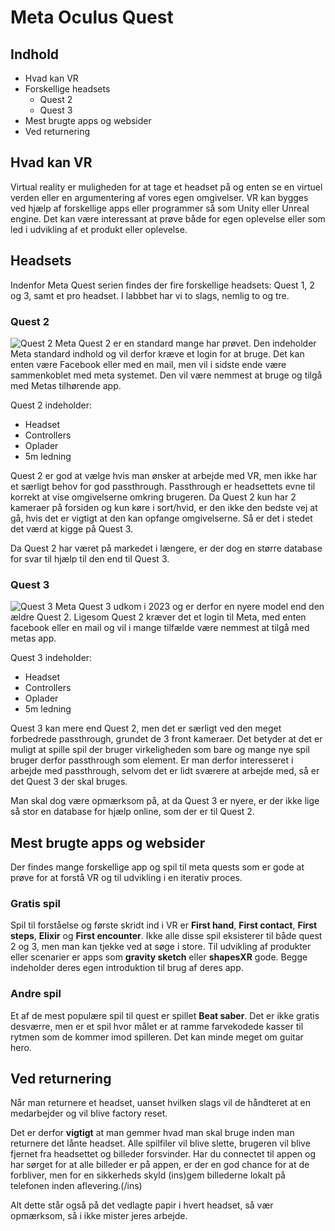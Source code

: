 # Meta Oculus Quest
## Indhold
* Hvad kan VR
* Forskellige headsets
    * Quest 2
    * Quest 3
* Mest brugte apps og websider
* Ved returnering
 

## Hvad kan VR
Virtual reality er muligheden for at tage et headset på og enten se en virtuel verden eller en argumentering af vores egen omgivelser. VR kan bygges ved hjælp af forskellige apps eller programmer så som Unity eller Unreal engine. Det kan være interessant at prøve både for egen oplevelse eller som led i udvikling af et produkt eller oplevelse. 
## Headsets
Indenfor Meta Quest serien findes der fire forskellige headsets: Quest 1, 2 og 3, samt et pro headset. I labbbet har vi to slags, nemlig to og tre.
### Quest 2
<td  width="50%"><img src="Pictures/Quest2.jpg" alt="Quest 2"/></td>
Meta Quest 2 er en standard mange har prøvet. Den indeholder Meta standard indhold og vil derfor kræve et login for at bruge. Det kan enten være Facebook eller med en mail, men vil i sidste ende være sammenkoblet med meta systemet. Den vil være nemmest at bruge og tilgå med Metas tilhørende app.

Quest 2 indeholder:
* Headset
* Controllers
* Oplader
* 5m ledning 

Quest 2 er god at vælge hvis man ønsker at arbejde med VR, men ikke har et særligt behov for god passthrough. Passthrough er headsettets evne til korrekt at vise omgivelserne omkring brugeren. Da Quest 2 kun har 2 kameraer på forsiden og kun køre i sort/hvid, er den ikke den bedste vej at gå, hvis det er vigtigt at den kan opfange omgivelserne. Så er det i stedet det værd at kigge på Quest 3.

Da Quest 2 har været på markedet i længere, er der dog en større database for svar til hjælp til den end til Quest 3.

### Quest 3
<td  width="50%"><img src="Pictures/quest3.jpg" alt="Quest 3"/></td>
Meta Quest 3 udkom i 2023 og er derfor en nyere model end den ældre Quest 2. Ligesom Quest 2 kræver det et login til Meta, med enten facebook eller en mail og vil i mange tilfælde være nemmest at tilgå med metas app.

Quest 3 indeholder: 
* Headset
* Controllers
* Oplader
* 5m ledning 

Quest 3 kan mere end Quest 2, men det er særligt ved den meget forbedrede passthrough, grundet de 3 front kameraer. Det betyder at det er muligt at spille spil der bruger virkeligheden som bare og mange nye spil bruger derfor passthrough som element. Er man derfor interesseret i arbejde med passthrough, selvom det er lidt sværere at arbejde med, så er det Quest 3 der skal bruges. 

Man skal dog være opmærksom på, at da Quest 3 er nyere, er der ikke lige så stor en database for hjælp online, som der er til Quest 2. 

## Mest brugte apps og websider
Der findes mange forskellige app og spil til meta quests som er gode at prøve for at forstå VR og til udvikling i en iterativ proces. 
### Gratis spil
Spil til forståelse og første skridt ind i VR er **First hand**, **First contact**, **First steps**, **Elixir** og **First encounter**. Ikke alle disse spil eksisterer til både quest 2 og 3, men man kan tjekke ved at søge i store. 
Til udvikling af produkter eller scenarier er apps som **gravity sketch** eller **shapesXR** gode. Begge indeholder deres egen introduktion til brug af deres app. 
### Andre spil
Et af de mest populære spil til quest er spillet **Beat saber**. Det er ikke gratis desværre, men er et spil hvor målet er at ramme farvekodede kasser til rytmen som de kommer imod spilleren. Det kan minde meget om guitar hero. 

## Ved returnering
Når man returnere et headset, uanset hvilken slags vil de håndteret at en medarbejder og vil blive factory reset. 

Det er derfor **vigtigt** at man gemmer hvad man skal bruge inden man returnere det lånte headset. 
Alle spilfiler vil blive slette, brugeren vil blive fjernet fra headsettet og billeder forsvinder.
Har du connectet til appen og har sørget for at alle billeder er på appen, er der en god chance for at de forbliver, men for en sikkerheds skyld (ins)gem billederne lokalt på telefonen inden aflevering.(/ins)

Alt dette står også på det vedlagte papir i hvert headset, så vær opmærksom, så i ikke mister jeres arbejde. 

